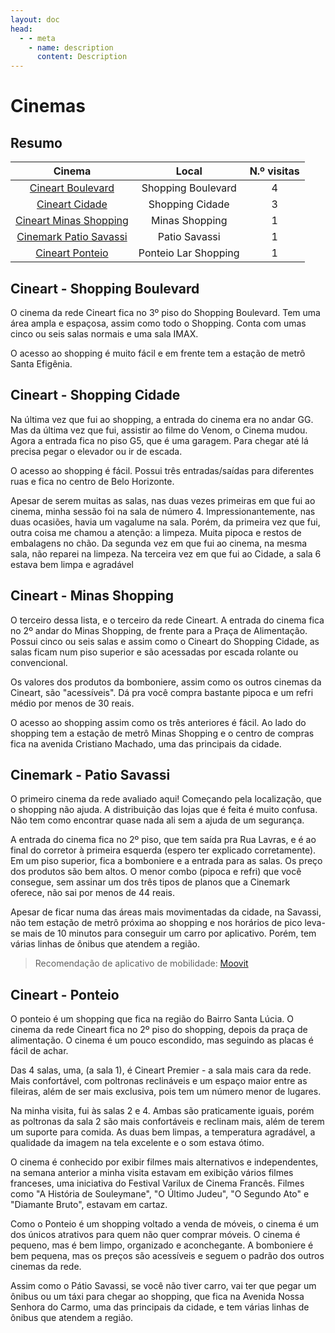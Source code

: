 ```yaml
---
layout: doc
head:
  - - meta
    - name: description
      content: Description
---
```


# Cinemas

## Resumo

|                      Cinema                       |        Local         | N.º visitas |
|:-------------------------------------------------:|:--------------------:|:-----------:|
| [Cineart Boulevard](#cineart-shopping-boulevard)  |  Shopping Boulevard  |      4      |
|    [Cineart Cidade](#cineart-shopping-cidade)     |   Shopping Cidade    |      3      |
| [Cineart Minas Shopping](#cineart-minas-shopping) |    Minas Shopping    |      1      |
| [Cinemark Patio Savassi](#cinemark-patio-savassi) |    Patio Savassi     |      1      |
|        [Cineart Ponteio](#cineart-ponteio)        | Ponteio Lar Shopping |      1      |

## Cineart - Shopping Boulevard

O cinema da rede Cineart fica no 3º piso do Shopping Boulevard. Tem uma área ampla e espaçosa, assim como todo o Shopping. Conta com umas cinco ou seis salas normais e uma sala IMAX.

O acesso ao shopping é muito fácil e em frente tem a estação de metrô Santa Efigênia.

## Cineart - Shopping Cidade

Na última vez que fui ao shopping, a entrada do cinema era no andar GG. Mas da última vez que fui, assistir ao filme do Venom, o Cinema mudou. Agora a entrada fica no piso G5, que é uma garagem. Para chegar até lá precisa pegar o elevador ou ir de escada.

O acesso ao shopping é fácil. Possui três entradas/saídas para diferentes ruas e fica no centro de Belo Horizonte.

Apesar de serem muitas as salas, nas duas vezes primeiras em que fui ao cinema, minha sessão foi na sala de número 4. Impressionantemente, nas duas ocasiões, havia um vagalume na sala. Porém, da primeira vez que fui, outra coisa me chamou a atenção: a limpeza. Muita pipoca e restos de embalagens no chão. Da segunda vez em que fui ao cinema, na mesma sala, não reparei na limpeza. Na terceira vez em que fui ao Cidade, a sala 6 estava bem limpa e agradável

## Cineart - Minas Shopping

O terceiro dessa lista, e o terceiro da rede Cineart. A entrada do cinema fica no 2º andar do Minas Shopping, de frente para a Praça de Alimentação. Possui cinco ou seis salas e assim como o Cineart do Shopping Cidade, as salas ficam num piso superior e são acessadas por escada rolante ou convencional.

Os valores dos produtos da bomboniere, assim como os outros cinemas da Cineart, são "acessíveis". Dá pra você compra bastante pipoca e um refri médio por menos de 30 reais.

O acesso ao shopping assim como os três anteriores é fácil. Ao lado do shopping tem a estação de metrô Minas Shopping e o centro de compras fica na avenida Cristiano Machado, uma das principais da cidade.

## Cinemark - Patio Savassi

O primeiro cinema da rede avaliado aqui! Começando pela localização, que o shopping não ajuda. A distribuição das lojas que é feita é muito confusa. Não tem como encontrar quase nada ali sem a ajuda de um segurança.

A entrada do cinema fica no 2º piso, que tem saída pra Rua Lavras, e é ao final do corretor à primeira esquerda (espero ter explicado corretamente). Em um piso superior, fica a bomboniere e a entrada para as salas. Os preço dos produtos são bem altos. O menor combo (pipoca e refri) que você consegue, sem assinar um dos três tipos de planos que a Cinemark oferece, não sai por menos de 44 reais.

Apesar de ficar numa das áreas mais movimentadas da cidade, na Savassi, não tem estação de metrô próxima ao shopping e nos horários de pico leva-se mais de 10 minutos para conseguir um carro por aplicativo. Porém, tem várias linhas de ônibus que atendem a região.

> Recomendação de aplicativo de mobilidade: [Moovit](https://moovitapp.com/index/pt-br/transporte_p%C3%BAblico-Belo_Horizonte-843)

## Cineart - Ponteio

O ponteio é um shopping que fica na região do Bairro Santa Lúcia. O cinema da rede Cineart fica no 2º piso do shopping, depois da praça de alimentação. O cinema é um pouco escondido, mas seguindo as placas é fácil de achar.

Das 4 salas, uma, (a sala 1), é Cineart Premier - a sala mais cara da rede. Mais confortável, com poltronas reclináveis e um espaço maior entre as fileiras, além de ser mais exclusiva, pois tem um número menor de lugares.

Na minha visita, fui às salas 2 e 4. Ambas são praticamente iguais, porém as poltronas da sala 2 são mais confortáveis e reclinam mais, além de terem um suporte para comida. As duas bem limpas, a temperatura agradável, a qualidade da imagem na tela excelente e o som estava ótimo. 

O cinema é conhecido por exibir filmes mais alternativos e independentes, na semana anterior a minha visita estavam em exibição vários filmes franceses, uma iniciativa do Festival Varilux de Cinema Francês. Filmes como "A História de Souleymane", "O Último Judeu", "O Segundo Ato" e "Diamante Bruto", estavam em cartaz.

Como o Ponteio é um shopping voltado a venda de móveis, o cinema é um dos únicos atrativos para quem não quer comprar móveis. O cinema é pequeno, mas é bem limpo, organizado e aconchegante. A bomboniere é bem pequena, mas os preços são acessíveis e seguem o padrão dos outros cinemas da rede.

Assim como o Pátio Savassi, se você não tiver carro, vai ter que pegar um ônibus ou um táxi para chegar ao shopping, que fica na Avenida Nossa Senhora do Carmo, uma das principais da cidade, e tem várias linhas de ônibus que atendem a região.